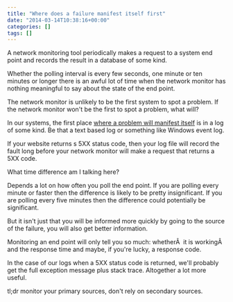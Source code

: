 ```yaml
---
title: "Where does a failure manifest itself first"
date: "2014-03-14T10:38:16+00:00"
categories: []
tags: []
---
```


A network monitoring tool periodically makes a request to a system end point and records the result in a database of some kind.

Whether the polling interval is every few seconds, one minute or ten minutes or longer there is an awful lot of time when the network monitor has nothing meaningful to say about the state of the end point.

The network monitor is unlikely to be the first system to spot a problem. If the network monitor won't be the first to spot a problem, what will?

In our systems, the first place <a href="http://techteapot.com/oodles-disk-space-just-right-place/">where a problem will manifest itself</a> is in a log of some kind. Be that a text based log or something like Windows event log.

If your website returns s 5XX status code, then your log file will record the fault long before your network monitor will make a request that returns a 5XX code.

What time difference am I talking here?

Depends a lot on how often you poll the end point. If you are polling every minute or faster then the difference is likely to be pretty insignificant. If you are polling every five minutes then the difference could potentially be significant.

But it isn't just that you will be informed more quickly by going to the source of the failure, you will also get better information.

Monitoring an end point will only tell you so much: whetherÂ  it is workingÂ  and the response time and maybe, if you're lucky, a response code.

In the case of our logs when a 5XX status code is returned, we'll probably get the full exception message plus stack trace. Altogether a lot more useful.

tl;dr monitor your primary sources, don't rely on secondary sources.
